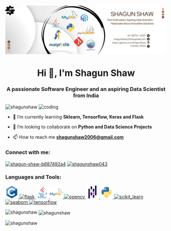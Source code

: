 ![logo](https://github.com/ShagunShaw/ShagunShaw/blob/main/Banner.jpg)
<h1 align="center">Hi 👋, I'm Shagun Shaw</h1>
<h3 align="center">A passionate Software Engineer and an aspiring Data Scientist from India</h3>

<img align="right" alt="coding" width="400" src= "https://camo.githubusercontent.com/865742357ca7a0cc7cd0e36df40e6105259ab24ae7d02f5536a58cff81bbacb5/68747470733a2f2f63646e2e6472696262626c652e636f6d2f75736572732f31373730372f73637265656e73686f74732f323431333735342f7272722e676966">

<p align="left"> <img src="https://komarev.com/ghpvc/?username=shagunshaw&label=Profile%20views&color=0e75b6&style=flat" alt="shagunshaw" /> </p>

- 🌱 I’m currently learning **Sklearn, Tensorflow, Keras and Flask**

- 👯 I’m looking to collaborate on **Python and Data Science Projects**

- 📫 How to reach me **shagunshaw2006@gmail.com**

<h3 align="left">Connect with me:</h3>
<p align="left">
<a href="https://linkedin.com/in/shagun-shaw-b887492a4" target="blank"><img align="center" src="https://raw.githubusercontent.com/rahuldkjain/github-profile-readme-generator/master/src/images/icons/Social/linked-in-alt.svg" alt="shagun-shaw-b887492a4" height="30" width="40" /></a>
<a href="https://instagram.com/shagunshaw043" target="blank"><img align="center" src="https://raw.githubusercontent.com/rahuldkjain/github-profile-readme-generator/master/src/images/icons/Social/instagram.svg" alt="shagunshaw043" height="30" width="40" /></a>
</p>

<h3 align="left">Languages and Tools:</h3>
<p align="left"> <a href="https://www.cprogramming.com/" target="_blank" rel="noreferrer"> <img src="https://raw.githubusercontent.com/devicons/devicon/master/icons/c/c-original.svg" alt="c" width="40" height="40"/> </a> <a href="https://flask.palletsprojects.com/" target="_blank" rel="noreferrer"> <img src="https://www.vectorlogo.zone/logos/pocoo_flask/pocoo_flask-icon.svg" alt="flask" width="40" height="40"/> </a> <a href="https://www.java.com" target="_blank" rel="noreferrer"> <img src="https://raw.githubusercontent.com/devicons/devicon/master/icons/java/java-original.svg" alt="java" width="40" height="40"/> </a> <a href="https://www.mysql.com/" target="_blank" rel="noreferrer"> <img src="https://raw.githubusercontent.com/devicons/devicon/master/icons/mysql/mysql-original-wordmark.svg" alt="mysql" width="40" height="40"/> </a> <a href="https://opencv.org/" target="_blank" rel="noreferrer"> <img src="https://www.vectorlogo.zone/logos/opencv/opencv-icon.svg" alt="opencv" width="40" height="40"/> </a> <a href="https://pandas.pydata.org/" target="_blank" rel="noreferrer"> <img src="https://raw.githubusercontent.com/devicons/devicon/2ae2a900d2f041da66e950e4d48052658d850630/icons/pandas/pandas-original.svg" alt="pandas" width="40" height="40"/> </a> <a href="https://www.python.org" target="_blank" rel="noreferrer"> <img src="https://raw.githubusercontent.com/devicons/devicon/master/icons/python/python-original.svg" alt="python" width="40" height="40"/> </a> <a href="https://scikit-learn.org/" target="_blank" rel="noreferrer"> <img src="https://upload.wikimedia.org/wikipedia/commons/0/05/Scikit_learn_logo_small.svg" alt="scikit_learn" width="40" height="40"/> </a> <a href="https://seaborn.pydata.org/" target="_blank" rel="noreferrer"> <img src="https://seaborn.pydata.org/_images/logo-mark-lightbg.svg" alt="seaborn" width="40" height="40"/> </a> <a href="https://www.tensorflow.org" target="_blank" rel="noreferrer"> <img src="https://www.vectorlogo.zone/logos/tensorflow/tensorflow-icon.svg" alt="tensorflow" width="40" height="40"/> </a> </p>

<p><img align="left" src="https://github-readme-stats.vercel.app/api/top-langs?username=shagunshaw&show_icons=true&locale=en&layout=compact" alt="shagunshaw" /></p>

<p>&nbsp;<img align="center" src="https://github-readme-stats.vercel.app/api?username=shagunshaw&show_icons=true&locale=en" alt="shagunshaw" /></p>

<p><img align="center" src="https://github-readme-streak-stats.herokuapp.com/?user=shagunshaw&" alt="shagunshaw" /></p>

